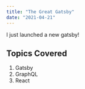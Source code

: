 ```yaml
---
title: "The Great Gatsby"
date: "2021-04-21"
---
```


I just launched a new gatsby!

## Topics Covered

1. Gatsby
2. GraphQL
3. React